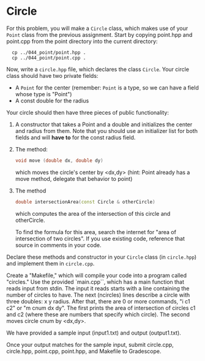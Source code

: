 # Circle

For this problem, you will make a `Circle` class, which makes use of
your `Point` class from the previous assignment. Start by copying
point.hpp and point.cpp from the point directory into the current
directory:
```
  cp ../044_point/point.hpp .
  cp ../044_point/point.cpp .
```

Now, write a `circle.hpp` file, which declares the class `Circle`. Your
circle class should have two private fields:
  - A `Point` for the center (remember: `Point` is a type, so we can have
    a field whose type is "Point")
  - A const double for the radius

Your circle should then have three pieces of public functionality:
1. A constructor that takes a Point and a double and initializes the center 
   and radius from them. Note that you should use an initializer list for both fields and will **have to** for the const radius field. 
2. The method:
   ```c++
   void move (double dx, double dy)
   ```
   which moves the circle's center by <dx,dy> (hint: Point already has a move method, delegate
   that behavior to point) 
3. The method
   ```c++
   double intersectionArea(const Circle & otherCircle)
   ```
   which computes the area of the intersection of this circle and otherCircle. 

   To find the formula for this area, search the internet for
   "area of intersection of two circles". If you use existing code, reference that 
   source in comments in your code.


Declare these methods and constructor in your `Circle` class (in
`circle.hpp`) and implement them in `circle.cpp`.

Create a "Makefile," which will compile your code into a program
called "circles." Use the provided `main.cpp``, which has a main function
that reads input from stdin. The input it reads starts with a line 
containing the number of circles to have. The next (ncircles) lines
describe a circle with three doubles: x y radius. After that, there
are 0 or more commands, "i c1 c2" or "m cnum dx dy". The first prints
the area of intersection of circles c1 and c2 (where these are numbers
that specify which circle). The second moves circle cnum by <dx,dy>.

We have provided a sample input (input1.txt) and output (output1.txt).

Once your output matches for the sample input, submit circle.cpp, circle.hpp, point.cpp, point.hpp, and Makefile to Gradescope.

